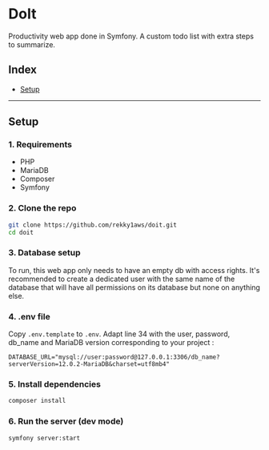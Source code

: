 # DoIt

Productivity web app done in Symfony. A custom todo list with extra steps to summarize.

## Index
 + [Setup](#Setup)

---

## Setup
### 1. Requirements
 + PHP
 + MariaDB
 + Composer
 + Symfony

### 2. Clone the repo
```bash
git clone https://github.com/rekky1aws/doit.git
cd doit
```

### 3. Database setup
To run, this web app only needs to have an empty db with access rights. It's recommended to create a dedicated user with the same name of the database that will have all permissions on its database but none on anything else.

### 4. .env file
Copy `.env.template` to `.env`.
Adapt line 34 with the user, password, db_name and MariaDB version corresponding to your project :
```
DATABASE_URL="mysql://user:password@127.0.0.1:3306/db_name?serverVersion=12.0.2-MariaDB&charset=utf8mb4"
```

### 5. Install dependencies
```bash
composer install
```

### 6. Run the server (dev mode)
```bash
symfony server:start
```